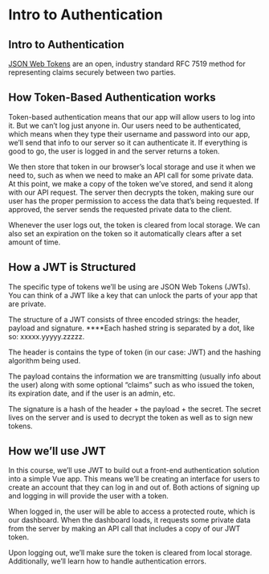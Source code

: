 # Intro to Authentication

## Intro to Authentication

[JSON Web Tokens](https://jwt.io/) are an open, industry standard RFC 7519 method for representing claims securely between two parties.

## How Token-Based Authentication works

Token-based authentication means that our app will allow users to log into it. But we can’t log just anyone in. Our users need to be authenticated, which means when they type their username and password into our app, we’ll send that info to our server so it can authenticate it. If everything is good to go, the user is logged in and the server returns a token.

We then store that token in our browser’s local storage and use it when we need to, such as when we need to make an API call for some private data. At this point, we make a copy of the token we’ve stored, and send it along with our API request. The server then decrypts the token, making sure our user has the proper permission to access the data that’s being requested. If approved, the server sends the requested private data to the client.

Whenever the user logs out, the token is cleared from local storage. We can also set an expiration on the token so it automatically clears after a set amount of time.

## How a JWT is Structured

The specific type of tokens we’ll be using are JSON Web Tokens (JWTs). You can think of a JWT like a key that can unlock the parts of your app that are private.

The structure of a JWT consists of three encoded strings: the header, payload and signature. ****Each hashed string is separated by a dot, like so: xxxxx.yyyyy.zzzzz.

The header is contains the type of token (in our case: JWT) and the hashing algorithm being used.

The payload contains the information we are transmitting (usually info about the user) along with some optional “claims” such as who issued the token, its expiration date, and if the user is an admin, etc.

The signature is a hash of the header + the payload + the secret. The secret lives on the server and is used to decrypt the token as well as to sign new tokens.

## How we’ll use JWT

In this course, we’ll use JWT to build out a front-end authentication solution into a simple Vue app. This means we’ll be creating an interface for users to create an account that they can log in and out of. Both actions of signing up and logging in will provide the user with a token.

When logged in, the user will be able to access a protected route, which is our dashboard. When the dashboard loads, it requests some private data from the server by making an API call that includes a copy of our JWT token.

Upon logging out, we’ll make sure the token is cleared from local storage. Additionally, we’ll learn how to handle authentication errors.

